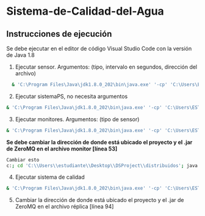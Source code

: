 # Sistema-de-Calidad-del-Agua

## Instrucciones de ejecución 
Se debe ejecutar en el editor de código Visual Studio Code con la versión de Java 1.8 

1. Ejecutar sensor. Argumentos: (tipo, intervalo en segundos, dirección del archivo)
```bash
  & 'C:\Program Files\Java\jdk1.8.0_202\bin\java.exe' '-cp' 'C:\Users\ESTUDI~1\AppData\Local\Temp\2\cp_6rtutx1g6ashbljwm83jlirzz.jar' 'com.example.Sensores.Sensores' temperatura 2 'C:\Users\estudiante\Desktop\DSProject\distribuidos\src\main\resources\config.txt'
```
2. Ejecutar sistemaPS, no necesita argumentos
```bash
& 'C:\Program Files\Java\jdk1.8.0_202\bin\java.exe' '-cp' 'C:\Users\ESTUDI~1\AppData\Local\Temp\2\cp_6rtutx1g6ashbljwm83jlirzz1.jar' 'com.example.Sistema.SistemaPS'
```
3. Ejecutar monitores. Argumentos: (tipo de sensor)
```bash
& 'C:\Program Files\Java\jdk1.8.0_202\bin\java.exe' '-cp' 'C:\Users\ESTUDI~1\AppData\Local\Temp\2\cp_6rtutx1g6ashbljwm83jlirzz2.jar' 'com.example.Monitores.Monitores' oxigeno
```
**Se debe cambiar la dirección de donde está ubicado el proyecto y el .jar de ZeroMQ en el archivo monitor [línea 53]**
```bash
Cambiar esto
c:; cd 'C:\\Users\\estudiante\\Desktop\\DSProject\\distribuidos'; java '-cp'  'C:\\Users\\ESTUDI~1\\AppData\\Local\\Temp\\2\\cp_6rtutx1g6ashbljwm83jlirzz.jar' 'com.example.Replica.Replica'
```
4. Ejecutar sistema de calidad
```bash
& 'C:\Program Files\Java\jdk1.8.0_202\bin\java.exe' '-cp' 'C:\Users\ESTUDI~1\AppData\Local\Temp\2\cp_6rtutx1g6ashbljwm83jlirzz3.jar' 'com.example.SistemaCalidad.SistemaCalidad' 
```
5. Cambiar la dirección de donde está ubicado el proyecto y el .jar de ZeroMQ en el archivo réplica [línea 94]
